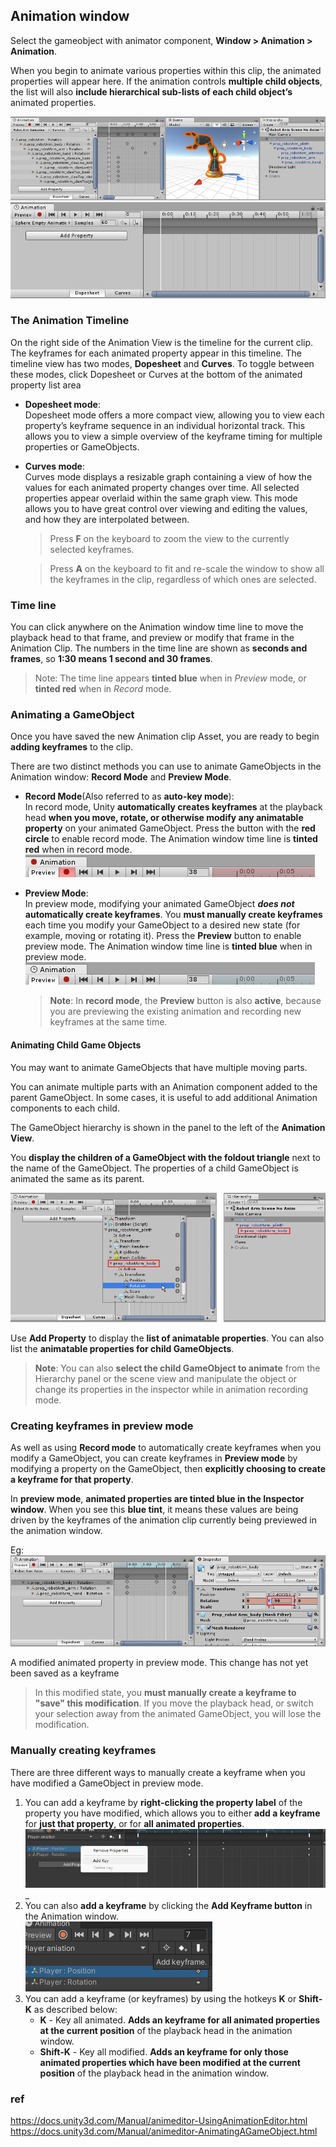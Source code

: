 ## Animation window

Select the gameobject with animator component, **Window > Animation > Animation**.

When you begin to animate various properties within this clip, the animated properties will appear here. If the animation controls **multiple child objects**, the list will also **include hierarchical sub-lists of each child object’s** animated properties. 

![](./AnimationEditorShowsSelected.jpg)
![](./AnimationWindowEmptyClip.png)


### The Animation Timeline
 
On the right side of the Animation View is the timeline for the current clip. The keyframes for each animated property appear in this timeline. 
The timeline view has two modes, **Dopesheet** and **Curves**. To toggle between these modes, click Dopesheet or Curves at the bottom of the animated property list area
  
- **Dopesheet mode**: \
  Dopesheet mode offers a more compact view, allowing you to view each property’s keyframe sequence in an individual horizontal track. This allows you to view a simple overview of the keyframe timing for multiple properties or GameObjects.  
  
- **Curves mode**: \
  Curves mode displays a resizable graph containing a view of how the values for each animated property changes over time. All selected properties appear overlaid within the same graph view. This mode allows you to have great control over viewing and editing the values, and how they are interpolated between.
  > Press **F** on the keyboard to zoom the view to the currently selected keyframes.

  > Press **A** on the keyboard to fit and re-scale the window to show all the keyframes in the clip, regardless of which ones are selected. 
  
  
### Time line
You can click anywhere on the Animation window time line to move the playback head to that frame, and preview or modify that frame in the Animation Clip. The numbers in the time line are shown as **seconds and frames**, so **1:30 means 1 second and 30 frames**.

> Note: The time line appears **tinted blue** when in _Preview_ mode, or **tinted red** when in _Record_ mode.

### Animating a GameObject

Once you have saved the new Animation clip Asset, you are ready to begin **adding keyframes** to the clip.

There are two distinct methods you can use to animate GameObjects in the Animation window: **Record Mode** and **Preview Mode**.

- **Record Mode**(Also referred to as **auto-key mode**): \
  In record mode, Unity **automatically creates keyframes** at the playback head **when you move, rotate, or otherwise modify any animatable property** on your animated GameObject. Press the button with the **red circle** to enable record mode. The Animation window time line is **tinted red** when in record mode.
  ![](./AnimationEditorControlsRecordMode.png)

- **Preview Mode**: \
  In preview mode, modifying your animated GameObject **_does not_ automatically create keyframes**. You **must manually create keyframes** each time you modify your GameObject to a desired new state (for example, moving or rotating it). Press the **Preview** button to enable preview mode. The Animation window time line is **tinted blue** when in preview mode. \
  ![](./AnimationEditorControlsPreviewMode.png)
  > **Note**: In **record mode**, the **Preview** button is also **active**, because you are previewing the existing animation and recording new keyframes at the same time.


#### Animating Child Game Objects
You may want to animate GameObjects that have multiple moving parts.

You can animate multiple parts with an Animation component added to the parent GameObject. In some cases, it is useful to add additional Animation components to each child.

The GameObject hierarchy is shown in the panel to the left of the **Animation View**.

You **display the children of a GameObject with the foldout triangle** next to the name of the GameObject. The properties of a child GameObject is animated the same as its parent.


![](./AnimationEditorAddCurveChildObjects.png)

Use **Add Property** to display the **list of animatable properties**. You can also list the **animatable properties for child GameObjects**.


> **Note**: You can also **select the child GameObject to animate** from the Hierarchy panel or the scene view and manipulate the object or change its properties in the inspector while in animation recording mode.


### Creating keyframes in preview mode

As well as using **Record mode** to automatically create keyframes when you modify a GameObject, you can create keyframes in **Preview mode** by modifying a property on the GameObject, then **explicitly choosing to create a keyframe for that property**.

In **preview mode**, **animated properties are tinted blue in the Inspector window**. When you see this **blue tint**, it means these values are being driven by the keyframes of the animation clip currently being previewed in the animation window.

Eg: \
![](./AnimationEditorPreviewModifiedValue.png)

A modified animated property in preview mode. This change has not yet been saved as a keyframe

> In this modified state, you **must manually create a keyframe to "save" this modification**. If you move the playback head, or switch your selection away from the animated GameObject, you will lose the modification.



### Manually creating keyframes
There are three different ways to manually create a keyframe when you have modified a GameObject in preview mode.

1. You can add a keyframe by **right-clicking the property label** of the property you have modified, which allows you to either **add a keyframe** for **just that property**, or for **all animated properties**.
   ![](./Animation_window_property.png)_
2. You can also **add a keyframe** by clicking the **Add Keyframe button** in the Animation window. \
   ![](./Add_keyframe.png)
3. You can add a keyframe (or keyframes) by using the hotkeys **K** or **Shift-K** as described below:
   - **K** - Key all animated. **Adds an keyframe for all animated properties at the current position** of the playback head in the animation window.
   - **Shift-K** - Key all modified. **Adds an keyframe for only those animated properties which have been modified at the current position** of the playback head in the animation window.





### ref
https://docs.unity3d.com/Manual/animeditor-UsingAnimationEditor.html \
https://docs.unity3d.com/Manual/animeditor-AnimatingAGameObject.html

